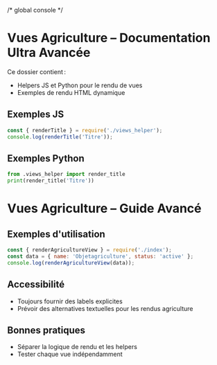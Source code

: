 /* global console */
# Vues Agriculture – Documentation Ultra Avancée

Ce dossier contient :
- Helpers JS et Python pour le rendu de vues
- Exemples de rendu HTML dynamique

## Exemples JS
```js
const { renderTitle } = require('./views_helper');
console.log(renderTitle('Titre'));
```

## Exemples Python
```python
from .views_helper import render_title
print(render_title('Titre'))
```

# Vues Agriculture – Guide Avancé

## Exemples d'utilisation

```js
const { renderAgricultureView } = require('./index');
const data = { name: 'Objetagriculture', status: 'active' };
console.log(renderAgricultureView(data));
```

## Accessibilité
- Toujours fournir des labels explicites
- Prévoir des alternatives textuelles pour les rendus agriculture

## Bonnes pratiques
- Séparer la logique de rendu et les helpers
- Tester chaque vue indépendamment
